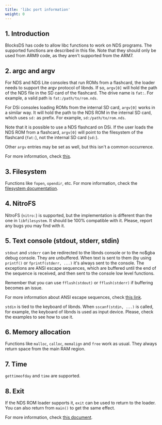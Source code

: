 ```yaml
---
title: 'libc port information'
weight: 0
---
```


## 1. Introduction

BlocksDS has code to allow libc functions to work on NDS programs. The supported
functions are described in this file. Note that they should only be used from
ARM9 code, as they aren't supported from the ARM7.

## 2. argc and argv

For NDS and NDS Lite consoles that run ROMs from a flashcard, the loader needs
to support the argv protocol of libnds. If so, `argv[0]` will hold the path of
the NDS file in the SD card of the flashcard. The drive name is `fat:`. For
example, a valid path is `fat:/path/to/rom.nds`.

For DSi consoles loading ROMs from the internal SD card, `argv[0]` works in a
similar way. It will hold the path to the NDS ROM in the internal SD card, which
uses `sd:` as prefix. For example, `sd:/path/to/rom.nds`.

Note that it is possible to use a NDS flashcard on DSi. If the user loads the
NDS ROM from a flashcard, `argv[0]` will point to the filesystem of the
flashcard (`fat:`), not the internal SD card (`sd:`).

Other `argv` entries may be set as well, but this isn't a common occurrence.

For more information, check [this](https://devkitpro.org/wiki/Homebrew_Menu).

## 3. Filesystem

Functions like `fopen`, `opendir`, etc. For more information, check the
[filesystem documentation](../filesystem).

## 4. NitroFS

NitroFS (`nitro:`) is supported, but the implementation is different than the
one in `libfilesystem`. It should be 100% compatible with it. Please, report
any bugs you may find with it.

## 5. Text console (stdout, stderr, stdin)

`stdout` and `stderr` can be redirected to the libnds console or to the no$gba
debug console. They are unbuffered. When text is sent to them (by using
`printf()` or `fprintf(stderr, ...)` it's always sent to the console.  The
exceptions are ANSI escape sequences, which are buffered until the end of the
sequence is received, and then sent to the console low level functions.

Remember that you can use `fflush(stdout)` or `fflush(stderr)` if buffering
becomes an issue.

For more information about ANSI escape sequences, check
[this link](https://en.wikipedia.org/wiki/ANSI_escape_code).

`stdin` is tied to the keyboard of libnds. When `sscanf(stdin, ...)` is called,
for example, the keyboard of libnds is used as input device. Please, check the
examples to see how to use it.

## 6. Memory allocation

Functions like `malloc`, `calloc`, `memalign` and `free` work as usual.  They
always return space from the main RAM region.

## 7. Time

`gettimeofday` and `time` are supported.

## 8. Exit

If the NDS ROM loader supports it, `exit` can be used to return to the loader.
You can also return from `main()` to get the same effect.

For more information, check [this document](../exit_to_loader).

